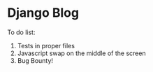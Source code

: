 # Django Blog

To do list:
1. Tests in proper files
2. Javascript swap on the middle of the screen
3. Bug Bounty!
